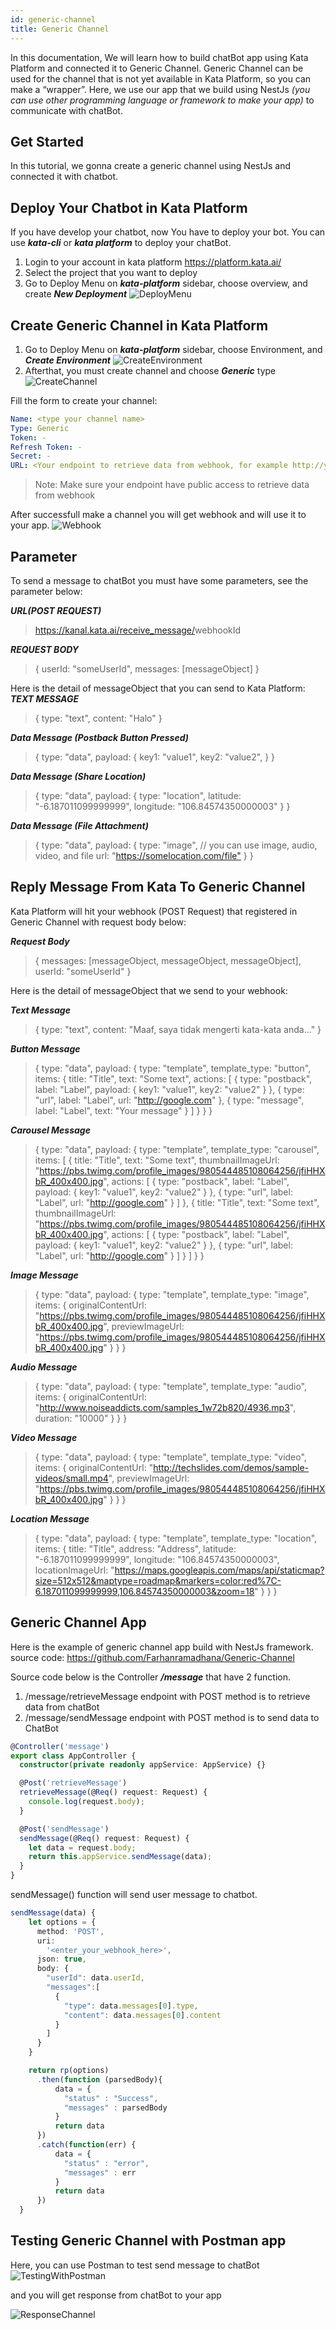 ```yaml
---
id: generic-channel
title: Generic Channel
---
```


In this documentation, We will learn how to build chatBot app using Kata Platform and connected it to Generic Channel. Generic Channel can be used for the channel that is not yet available in Kata Platform, so you can make a “wrapper”. Here, we use our app that we build using NestJs *(you can use other programming language or framework to make your app)* to communicate with chatBot.

## Get Started

In this tutorial, we gonna create a generic channel using NestJs and connected it with chatbot.

## Deploy Your Chatbot in Kata Platform

If you have develop your chatbot, now You have to deploy your bot. You can use ***kata-cli*** or ***kata platform*** to deploy your chatBot.

1. Login to your account in kata platform <https://platform.kata.ai/>
2. Select the project that you want to deploy
3. Go to Deploy Menu on ***kata-platform*** sidebar, choose overview, and create ***New Deployment***
![DeployMenu](./images/gc/select_deploy_menu.png)

## Create Generic Channel in Kata Platform

1. Go to Deploy Menu on ***kata-platform*** sidebar, choose Environment, and ***Create Environment***
![CreateEnvironment](./images/gc/create_environment.png)
2. Afterthat, you must create channel and choose ***Generic*** type
![CreateChannel](./images/gc/create_channel.png)

Fill the form to create your channel:

```yml
Name: <type your channel name>
Type: Generic
Token: -
Refresh Token: -
Secret: -
URL: <Your endpoint to retrieve data from webhook, for example http://your_domain/message/retrieveMessage>
```

> Note: Make sure your endpoint have public access to retrieve data from webhook

After successfull make a channel you will get webhook and will use it to your app.
![Webhook](./images/gc/webhook.png)

## Parameter

To send a message to chatBot you must have some parameters, see the parameter below:

***URL(POST REQUEST)***

 > <https://kanal.kata.ai/receive_message/>webhookId

***REQUEST BODY***
> {
    userId: "someUserId",
    messages: [messageObject]
  }

Here is the detail of messageObject that you can send to Kata Platform:
***TEXT MESSAGE***
>{
    type: "text",
    content: "Halo"
 }

***Data Message (Postback Button Pressed)***
>{
    type: "data",
    payload: {
        key1: "value1",
        key2: "value2",
    }
 }

***Data Message (Share Location)***
>{
    type: "data",
    payload: {
        type: "location",
        latitude: "-6.187011099999999",
        longitude: "106.84574350000003"
    }
 }

***Data Message (File Attachment)***
>{
    type: "data",
    payload: {
        type: "image", // you can use image, audio, video, and file
        url: "<https://somelocation.com/file">
    }
 }

## Reply Message From Kata To Generic Channel

Kata Platform will hit your webhook (POST Request) that registered in Generic Channel with request body below:

***Request Body***
>{
    messages: [messageObject, messageObject, messageObject],
    userId: "someUserId"
 }

Here is the detail of messageObject that we send to your webhook:

***Text Message***
>{
    type: "text",
    content: "Maaf, saya tidak mengerti kata-kata anda..."
 }

***Button Message***
>{
    type: "data",
    payload: {
        type: "template",
        template_type: "button",
        items: {
            title: "Title",
            text: "Some text",
            actions: [
                {
                    type: "postback",
                    label: "Label",
                    payload: {
                        key1: "value1",
                        key2: "value2"
                    }
                },
                {
                    type: "url",
                    label: "Label",
                    url: "http://google.com"
                },
                {
                    type: "message",
                    label: "Label",
                    text: "Your message"
                }
            ]
        }
    }
 }

***Carousel Message***
>{
    type: "data",
    payload: {
        type: "template",
        template_type: "carousel",
        items: [
            {
                title: "Title",
                text: "Some text",
                thumbnailImageUrl: "https://pbs.twimg.com/profile_images/980544485108064256/jfiHHXbR_400x400.jpg",
                actions: [
                    {
                        type: "postback",
                        label: "Label",
                        payload: {
                            key1: "value1",
                            key2: "value2"
                        }
                    },
                    {
                        type: "url",
                        label: "Label",
                        url: "http://google.com"
                    }
                ]
            },
            {
                title: "Title",
                text: "Some text",
                thumbnailImageUrl: "https://pbs.twimg.com/profile_images/980544485108064256/jfiHHXbR_400x400.jpg",
                actions: [
                    {
                        type: "postback",
                        label: "Label",
                        payload: {
                            key1: "value1",
                            key2: "value2"
                        }
                    },
                    {
                        type: "url",
                        label: "Label",
                        url: "http://google.com"
                    }
                ]
            }
        ]
    }
 }

***Image Message***
>{
    type: "data",
    payload: {
        type: "template",
        template_type: "image",
        items: {
            originalContentUrl: "https://pbs.twimg.com/profile_images/980544485108064256/jfiHHXbR_400x400.jpg",
            previewImageUrl: "https://pbs.twimg.com/profile_images/980544485108064256/jfiHHXbR_400x400.jpg"
        }
    }
 }

***Audio Message***
>{
    type: "data",
    payload: {
        type: "template",
        template_type: "audio",
        items: {
            originalContentUrl: "http://www.noiseaddicts.com/samples_1w72b820/4936.mp3",
            duration: "10000"
        }
    }
 }

***Video Message***
>{
    type: "data",
    payload: {
        type: "template",
        template_type: "video",
        items: {
            originalContentUrl: "http://techslides.com/demos/sample-videos/small.mp4",
            previewImageUrl: "https://pbs.twimg.com/profile_images/980544485108064256/jfiHHXbR_400x400.jpg"
        }
    }
}

***Location Message***
>{
    type: "data",
    payload: {
        type: "template",
        template_type: "location",
        items: {
            title: "Title",
            address: "Address",
            latitude: "-6.187011099999999",
            longitude: "106.84574350000003",
            locationImageUrl: "https://maps.googleapis.com/maps/api/staticmap?size=512x512&maptype=roadmap&markers=color:red%7C-6.187011099999999,106.84574350000003&zoom=18"
        }
   }
 }

## Generic Channel App

Here is the example of generic channel app build with NestJs framework.
source code: https://github.com/Farhanramadhana/Generic-Channel

Source code below is the Controller ***/message*** that have 2 function.

1. /message/retrieveMessage endpoint with POST method is to retrieve data from chatBot
2. /message/sendMessage endpoint with POST method is to send data to ChatBot

```typescript
@Controller('message')
export class AppController {
  constructor(private readonly appService: AppService) {}

  @Post('retrieveMessage')
  retrieveMessage(@Req() request: Request) {
    console.log(request.body);
  }

  @Post('sendMessage')
  sendMessage(@Req() request: Request) {
    let data = request.body;
    return this.appService.sendMessage(data);
  }
}
```

sendMessage() function will send user message to chatbot.

```typescript
sendMessage(data) {
    let options = {
      method: 'POST',
      uri:
        '<enter_your_webhook_here>',
      json: true,
      body: {
        "userId": data.userId,
        "messages":[
          {
            "type": data.messages[0].type,
            "content": data.messages[0].content
          }
        ]
      }
    }

    return rp(options)
      .then(function (parsedBody){
          data = {
            "status" : "Success",
            "messages" : parsedBody
          }
          return data
      })
      .catch(function(err) {
          data = {
            "status" : "error",
            "messages" : err
          }
          return data
      })
  }
```

## Testing Generic Channel with Postman app

Here, you can use Postman to test send message to chatBot
![TestingWithPostman](./images/gc/testing_postman.png)

and you will get response from chatBot to your app

![ResponseChannel](./images/gc/response_from_channel.png)
